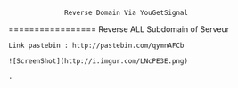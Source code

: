                   Reverse Domain Via YouGetSignal
=================
    Reverse ALL Subdomain of Serveur
    
    Link pastebin : http://pastebin.com/qymnAFCb
    
    ![ScreenShot](http://i.imgur.com/LNcPE3E.png)
    
    .
